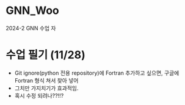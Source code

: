 # GNN_Woo
2024-2 GNN 수업 자

# 수업 필기 (11/28)
- Git ignore(python 전용 repository)에 Fortran 추가하고 싶으면, 구글에 Fortran 형식 쳐서 찾아 넣어
- 그치만 가지치기가 효과적임.
- 혹시 수정 되려나??!!?
